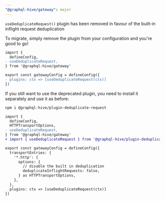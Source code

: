 ```yaml
---
"@graphql-hive/gateway": major
---
```


`useDeduplicateRequest()` plugin has been removed in favour of the built-in inflight request deduplication

To migrate, simply remove the plugin from your configuration and you're good to go!

```diff
import {
  defineConfig,
- useDeduplicateRequest,
} from '@graphql-hive/gateway'

export const gatewayConfig = defineConfig({
- plugins: ctx => [useDeduplicateRequest(ctx)]
})
```

If you still want to use the deprecated plugin, you need to install it separately and use it as before:

```sh
npm i @graphql-hive/plugin-deduplicate-request
```

```diff
import {
  defineConfig,
  HTTPTransportOptions,
- useDeduplicateRequest,
} from '@graphql-hive/gateway'
+ import { useDeduplicateRequest } from '@graphql-hive/plugin-deduplicate-request'

export const gatewayConfig = defineConfig({
  transportEntries: {
    '*.http': {
      options: {
        // disable the built in deduplication
        deduplicateInflightRequests: false,
      } as HTTPTransportOptions,
    },
  },
  plugins: ctx => [useDeduplicateRequest(ctx)]
})
```
